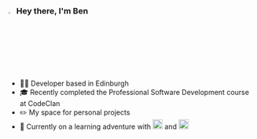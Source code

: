 ### <img src="https://media.giphy.com/media/hvRJCLFzcasrR4ia7z/giphy.gif" width="2.5%"> Hey there, I'm Ben 
#
* :man_technologist: Developer based in Edinburgh
* :mortar_board:	Recently completed the Professional Software Development course at CodeClan
* :pencil2:	My space for personal projects
* :seedling: Currently on a learning adventure with <img src="https://cdn-icons-png.flaticon.com/512/6132/6132221.png"  width="20"> and <img src="https://cdn-icons-png.flaticon.com/512/5968/5968381.png"  width="20"> 




<!--
**benbeardyman/benbeardyman** is a ✨ _special_ ✨ repository because its `README.md` (this file) appears on your GitHub profile.

Here are some ideas to get you started:

- 🔭 I’m currently working on ...
- 🌱 I’m currently learning ...
- 👯 I’m looking to collaborate on ...
- 🤔 I’m looking for help with ...
- 💬 Ask me about ...
- 📫 How to reach me: ...
- 😄 Pronouns: ...
- ⚡ Fun fact: ...
-->
